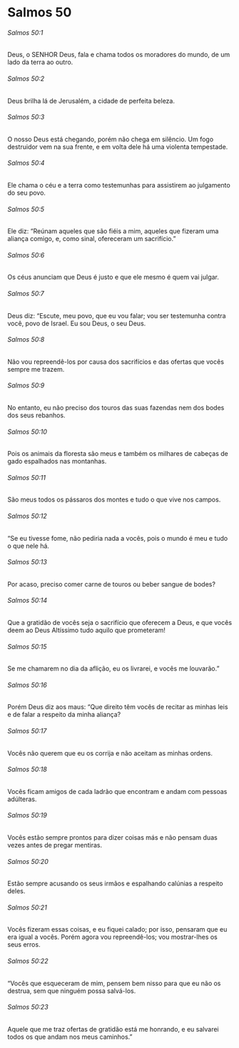 # Salmos 50

###### Salmos 50:1

Deus, o SENHOR Deus, fala e chama todos os moradores do mundo, de um lado da terra ao outro.

###### Salmos 50:2

Deus brilha lá de Jerusalém, a cidade de perfeita beleza.

###### Salmos 50:3

O nosso Deus está chegando, porém não chega em silêncio. Um fogo destruidor vem na sua frente, e em volta dele há uma violenta tempestade.

###### Salmos 50:4

Ele chama o céu e a terra como testemunhas para assistirem ao julgamento do seu povo.

###### Salmos 50:5

Ele diz: “Reúnam aqueles que são fiéis a mim, aqueles que fizeram uma aliança comigo, e, como sinal, ofereceram um sacrifício.”

###### Salmos 50:6

Os céus anunciam que Deus é justo e que ele mesmo é quem vai julgar.

###### Salmos 50:7

Deus diz: “Escute, meu povo, que eu vou falar; vou ser testemunha contra você, povo de Israel. Eu sou Deus, o seu Deus.

###### Salmos 50:8

Não vou repreendê-los por causa dos sacrifícios e das ofertas que vocês sempre me trazem.

###### Salmos 50:9

No entanto, eu não preciso dos touros das suas fazendas nem dos bodes dos seus rebanhos.

###### Salmos 50:10

Pois os animais da floresta são meus e também os milhares de cabeças de gado espalhados nas montanhas.

###### Salmos 50:11

São meus todos os pássaros dos montes e tudo o que vive nos campos.

###### Salmos 50:12

“Se eu tivesse fome, não pediria nada a vocês, pois o mundo é meu e tudo o que nele há.

###### Salmos 50:13

Por acaso, preciso comer carne de touros ou beber sangue de bodes?

###### Salmos 50:14

Que a gratidão de vocês seja o sacrifício que oferecem a Deus, e que vocês deem ao Deus Altíssimo tudo aquilo que prometeram!

###### Salmos 50:15

Se me chamarem no dia da aflição, eu os livrarei, e vocês me louvarão.”

###### Salmos 50:16

Porém Deus diz aos maus: “Que direito têm vocês de recitar as minhas leis e de falar a respeito da minha aliança?

###### Salmos 50:17

Vocês não querem que eu os corrija e não aceitam as minhas ordens.

###### Salmos 50:18

Vocês ficam amigos de cada ladrão que encontram e andam com pessoas adúlteras.

###### Salmos 50:19

Vocês estão sempre prontos para dizer coisas más e não pensam duas vezes antes de pregar mentiras.

###### Salmos 50:20

Estão sempre acusando os seus irmãos e espalhando calúnias a respeito deles.

###### Salmos 50:21

Vocês fizeram essas coisas, e eu fiquei calado; por isso, pensaram que eu era igual a vocês. Porém agora vou repreendê-los; vou mostrar-lhes os seus erros.

###### Salmos 50:22

“Vocês que esqueceram de mim, pensem bem nisso para que eu não os destrua, sem que ninguém possa salvá-los.

###### Salmos 50:23

Aquele que me traz ofertas de gratidão está me honrando, e eu salvarei todos os que andam nos meus caminhos.”

